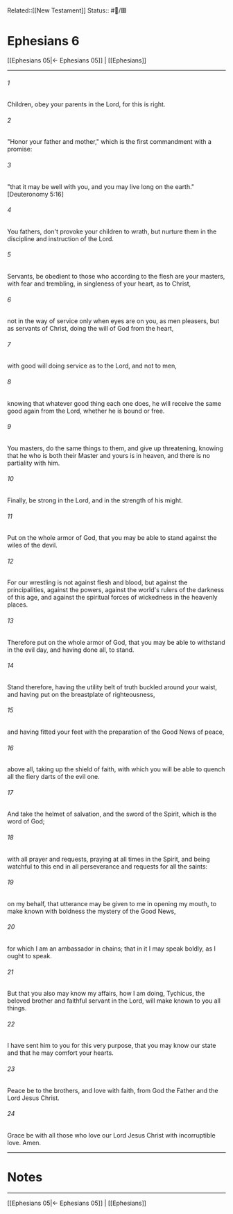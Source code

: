 Related::[[New Testament]]
Status:: #📖/🟥
# Ephesians 6

[[Ephesians 05|← Ephesians 05]] | [[Ephesians]]
***



###### 1 
Children, obey your parents in the Lord, for this is right. 

###### 2 
"Honor your father and mother," which is the first commandment with a promise: 

###### 3 
"that it may be well with you, and you may live long on the earth." <crossref intro="6:3">[Deuteronomy 5:16]</crossref> 

###### 4 
You fathers, don't provoke your children to wrath, but nurture them in the discipline and instruction of the Lord. 

###### 5 
Servants, be obedient to those who according to the flesh are your masters, with fear and trembling, in singleness of your heart, as to Christ, 

###### 6 
not in the way of service only when eyes are on you, as men pleasers, but as servants of Christ, doing the will of God from the heart, 

###### 7 
with good will doing service as to the Lord, and not to men, 

###### 8 
knowing that whatever good thing each one does, he will receive the same good again from the Lord, whether he is bound or free. 

###### 9 
You masters, do the same things to them, and give up threatening, knowing that he who is both their Master and yours is in heaven, and there is no partiality with him. 

###### 10 
Finally, be strong in the Lord, and in the strength of his might. 

###### 11 
Put on the whole armor of God, that you may be able to stand against the wiles of the devil. 

###### 12 
For our wrestling is not against flesh and blood, but against the principalities, against the powers, against the world's rulers of the darkness of this age, and against the spiritual forces of wickedness in the heavenly places. 

###### 13 
Therefore put on the whole armor of God, that you may be able to withstand in the evil day, and having done all, to stand. 

###### 14 
Stand therefore, having the utility belt of truth buckled around your waist, and having put on the breastplate of righteousness, 

###### 15 
and having fitted your feet with the preparation of the Good News of peace, 

###### 16 
above all, taking up the shield of faith, with which you will be able to quench all the fiery darts of the evil one. 

###### 17 
And take the helmet of salvation, and the sword of the Spirit, which is the word of God; 

###### 18 
with all prayer and requests, praying at all times in the Spirit, and being watchful to this end in all perseverance and requests for all the saints: 

###### 19 
on my behalf, that utterance may be given to me in opening my mouth, to make known with boldness the mystery of the Good News, 

###### 20 
for which I am an ambassador in chains; that in it I may speak boldly, as I ought to speak. 

###### 21 
But that you also may know my affairs, how I am doing, Tychicus, the beloved brother and faithful servant in the Lord, will make known to you all things. 

###### 22 
I have sent him to you for this very purpose, that you may know our state and that he may comfort your hearts. 

###### 23 
Peace be to the brothers, and love with faith, from God the Father and the Lord Jesus Christ. 

###### 24 
Grace be with all those who love our Lord Jesus Christ with incorruptible love. Amen.

---
# Notes


***
[[Ephesians 05|← Ephesians 05]] | [[Ephesians]]
